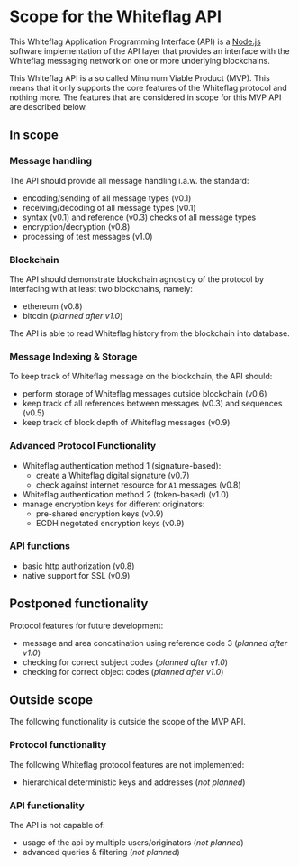 # Scope for the Whiteflag API

This Whiteflag Application Programming Interface (API) is a [Node.js](https://nodejs.org/en/about/)
software implementation of the API layer that provides an interface with the
Whiteflag messaging network on one or more underlying blockchains.

This Whiteflag API is a so called Minumum Viable Product (MVP). This means
that it only supports the core features of the Whiteflag protocol and
nothing more. The features that are considered in scope for this MVP API
are described below.

## In scope

### Message handling

The API should provide all message handling i.a.w. the standard:

* encoding/sending of all message types (v0.1)
* receiving/decoding of all message types (v0.1)
* syntax (v0.1) and reference (v0.3) checks of all message types
* encryption/decryption (v0.8)
* processing of test messages (v1.0)

### Blockchain

The API should demonstrate blockchain agnosticy of the protocol by
interfacing with at least two blockchains, namely:

* ethereum (v0.8)
* bitcoin (*planned after v1.0*)

The API is able to read Whiteflag history from the blockchain into database.

### Message Indexing & Storage

To keep track of Whiteflag message on the blockchain, the API should:

* perform storage of Whiteflag messages outside blockchain (v0.6)
* keep track of all references between messages (v0.3) and sequences (v0.5)
* keep track of block depth of Whiteflag messages (v0.9)

### Advanced Protocol Functionality

* Whiteflag authentication method 1 (signature-based):
  * create a Whiteflag digital signature (v0.7)
  * check against internet resource for `A1` messages (v0.8)
* Whiteflag authentication method 2 (token-based) (v1.0)
* manage encryption keys for different originators:
  * pre-shared encryption keys (v0.9)
  * ECDH negotated encryption keys (v0.9)

### API functions

* basic http authorization (v0.8)
* native support for SSL (v0.9)

## Postponed functionality

Protocol features for future development:

* message and area concatination using reference code 3 (*planned after v1.0*)
* checking for correct subject codes (*planned after v1.0*)
* checking for correct object codes (*planned after v1.0*)

## Outside scope

The following functionality is outside the scope of the MVP API.

### Protocol functionality

The following Whiteflag protocol features are not implemented:

* hierarchical deterministic keys and addresses (*not planned*)

### API functionality

The API is not capable of:

* usage of the api by multiple users/originators (*not planned*)
* advanced queries & filtering (*not planned*)
